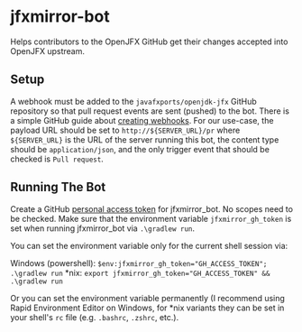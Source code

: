 # jfxmirror-bot

Helps contributors to the OpenJFX GitHub get their changes accepted into OpenJFX upstream.

## Setup

A webhook must be added to the `javafxports/openjdk-jfx` GitHub repository so that pull request events are sent (pushed)
to the bot. There is a simple GitHub guide about [creating webhooks](https://developer.github.com/webhooks/creating/).
For our use-case, the payload URL should be set to `http://${SERVER_URL}/pr` where `${SERVER_URL}` is the URL of the
server running this bot, the content type should be `application/json`, and the only trigger event that should be
checked is `Pull request`.

## Running The Bot

Create a GitHub [personal access token](https://github.com/settings/tokens) for jfxmirror_bot. No scopes
need to be checked. Make sure that the environment variable `jfxmirror_gh_token` is set when running
jfxmirror_bot via `.\gradlew run`.

You can set the environment variable only for the current shell session via:

Windows (powershell): `$env:jfxmirror_gh_token="GH_ACCESS_TOKEN"; .\gradlew run`
*nix: `export jfxmirror_gh_token="GH_ACCESS_TOKEN" && .\gradlew run`

Or you can set the environment variable permanently (I recommend using Rapid Environment Editor on Windows, for *nix
variants they can be set in your shell's `rc` file (e.g. `.bashrc`, `.zshrc`, etc.).

